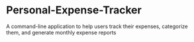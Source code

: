 # Personal-Expense-Tracker
A command-line application to help users track their expenses, categorize them, and generate monthly expense reports
